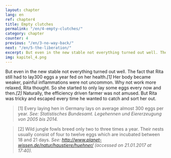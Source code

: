 ```yaml
---
layout: chapter
lang: en
ref: chapter4
title: Empty clutches
permalink: "/en/4-empty-clutches/"
category: chapter
counter: 4
previous: "/en/3-no-way-back/"
next: "/en/5-the-liberation/"
excerpt: But even in the new stable not everything turned out well. The fact that Rita still had to lay300 eggs a year fed on her health ...
img: kapitel_4.png
---
```


But even in the new stable not everything turned out well. The fact that Rita still had to lay300 eggs a year fed on her health._[1]_ Her body became weaker, painful inflammations were not uncommon. Why not work more relaxed, Rita thought. So she started to only lay some eggs every now and then._[2]_ Naturally, the efficiency driven farmer was not amused. But Rita was tricky and escaped every time he wanted to catch and sort her out.

> [1] Every laying hen in Germany lays on average almost 300 eggs per year.
_See: Statistisches Bundesamt. Legehennen und Eiererzeugung von 2005 bis 2014._

> [2] Wild jungle fowls breed only two to three times a year. Their nests usually consist of four to twelve eggs which are incubated between 18 and 21 days.
_See: http://www.planet-wissen.de/natur/haustiere/huehner/ (accessed on 21.01.2017 at 17:40)._
